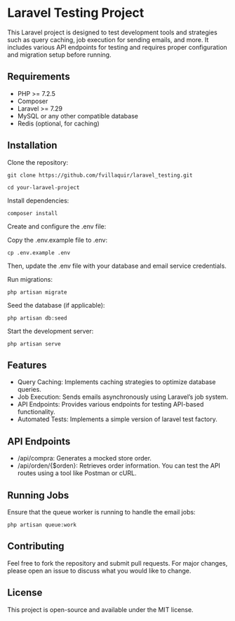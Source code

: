 # Laravel Testing Project

This Laravel project is designed to test development tools and strategies such as query caching, job execution for sending emails, and more. It includes various API endpoints for testing and requires proper configuration and migration setup before running.

## Requirements

- PHP >= 7.2.5
- Composer
- Laravel >= 7.29
- MySQL or any other compatible database
- Redis (optional, for caching)
## Installation

Clone the repository:

```git clone https://github.com/fvillaquir/laravel_testing.git```

```cd your-laravel-project ```

Install dependencies:

```composer install ```

Create and configure the .env file:

Copy the .env.example file to .env:

```cp .env.example .env ```

Then, update the .env file with your database and email service credentials.

Run migrations:

```php artisan migrate ```

Seed the database (if applicable):

```php artisan db:seed```

Start the development server:

```php artisan serve ```

## Features

- Query Caching: Implements caching strategies to optimize database queries.
- Job Execution: Sends emails asynchronously using Laravel’s job system.
- API Endpoints: Provides various endpoints for testing API-based functionality.
- Automated Tests: Implements a simple version of laravel test factory.
## API Endpoints

- /api/compra: Generates a mocked store order.
- /api/orden/{$orden}: Retrieves order information.
You can test the API routes using a tool like Postman or cURL.

## Running Jobs

Ensure that the queue worker is running to handle the email jobs:

```php artisan queue:work```

## Contributing

Feel free to fork the repository and submit pull requests. For major changes, please open an issue to discuss what you would like to change.

## License

This project is open-source and available under the MIT license.

